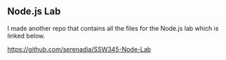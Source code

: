 ## Node.js Lab

I made another repo that contains all the files for the Node.js lab which is linked below.

https://github.com/serenadia/SSW345-Node-Lab
